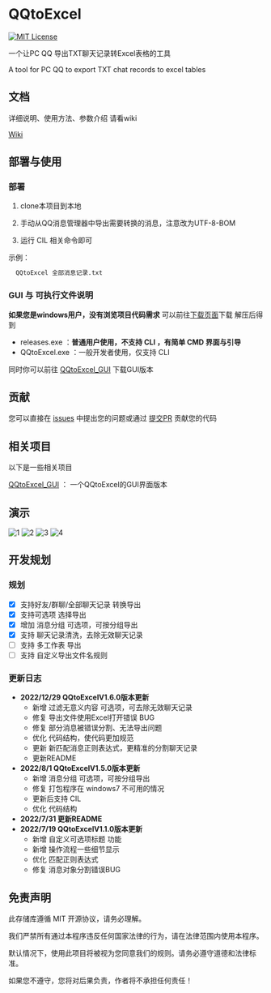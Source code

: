 # QQtoExcel

[![MIT License](https://img.shields.io/badge/License-MIT-green.svg)](https://choosealicense.com/licenses/mit/)

一个让PC QQ 导出TXT聊天记录转Excel表格的工具

A tool for PC QQ to export TXT chat records to excel tables

## 文档

详细说明、使用方法、参数介绍 请看wiki

[Wiki](https://github.com/aoguai/QQtoExcel/wiki)

## 部署与使用

### 部署

1. clone本项目到本地

2. 手动从QQ消息管理器中导出需要转换的消息，注意改为UTF-8-BOM

3. 运行 CIL 相关命令即可

示例：

```bash
  QQtoExcel 全部消息记录.txt
```

### GUI 与 可执行文件说明

**如果您是windows用户，没有浏览项目代码需求**
可以前往[下载页面](https://github.com/aoguai/QQtoExcel/releases)下载 解压后得到

- releases.exe ：**普通用户使用，不支持 CLI ，有简单 CMD 界面与引导**
- QQtoExcel.exe ：一般开发者使用，仅支持 CLI

同时你可以前往 [QQtoExcel_GUI](https://github.com/abyss-zues/QQtoExcel_GUI) 下载GUI版本

## 贡献

您可以直接在 [issues](https://github.com/aoguai/QQtoExcel/issues) 中提出您的问题或通过 [提交PR](https://github.com/aoguai/QQtoExcel/pulls)
贡献您的代码

## 相关项目

以下是一些相关项目

[QQtoExcel_GUI](https://github.com/abyss-zues/QQtoExcel_GUI) ： 一个QQtoExcel的GUI界面版本

## 演示

![1](https://github.com/aoguai/QQtoExcel/blob/main/images/1.png)
![2](https://github.com/aoguai/QQtoExcel/blob/main/images/2.png)
![3](https://github.com/aoguai/QQtoExcel/blob/main/images/3.png)
![4](https://github.com/aoguai/QQtoExcel/blob/main/images/4.png)

## 开发规划

### 规划

- [x] 支持好友/群聊/全部聊天记录 转换导出
- [x] 支持可选项 选择导出
- [x] 增加 消息分组 可选项，可按分组导出
- [x] 支持 聊天记录清洗，去除无效聊天记录
- [ ] 支持 多工作表 导出
- [ ] 支持 自定义导出文件名规则

### 更新日志

- **2022/12/29 QQtoExcelV1.6.0版本更新**
    - 新增 过滤无意义内容 可选项，可去除无效聊天记录
    - 修复 导出文件使用Excel打开错误 BUG
    - 修复 部分消息被错误分割、无法导出问题
    - 优化 代码结构，使代码更加规范
    - 更新 新匹配消息正则表达式，更精准的分割聊天记录
    - 更新README
- **2022/8/1 QQtoExcelV1.5.0版本更新**
    - 新增 消息分组 可选项，可按分组导出
    - 修复 打包程序在 windows7 不可用的情况
    - 更新后支持 CIL
    - 优化 代码结构
- **2022/7/31 更新README**
- **2022/7/19 QQtoExcelV1.1.0版本更新**
    - 新增 自定义可选项标题 功能
    - 新增 操作流程一些细节显示
    - 优化 匹配正则表达式
    - 修复 消息对象分割错误BUG

## 免责声明

此存储库遵循 MIT 开源协议，请务必理解。

我们严禁所有通过本程序违反任何国家法律的行为，请在法律范围内使用本程序。

默认情况下，使用此项目将被视为您同意我们的规则。请务必遵守道德和法律标准。

如果您不遵守，您将对后果负责，作者将不承担任何责任！